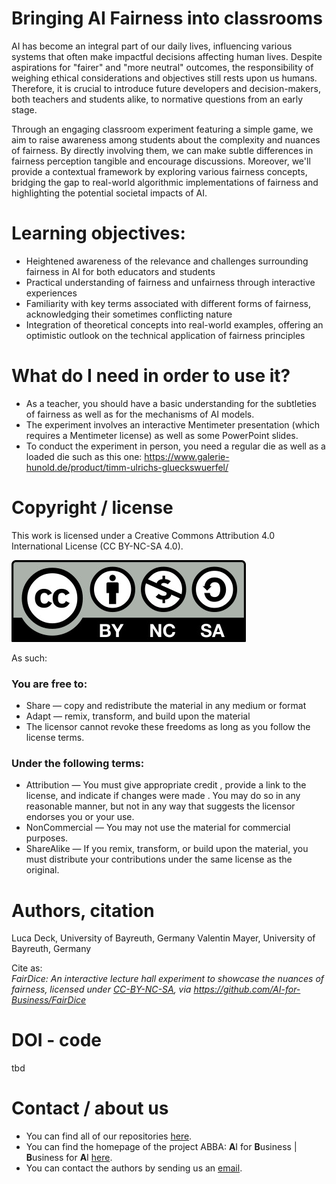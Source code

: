 # Bringing AI Fairness into classrooms
AI has become an integral part of our daily lives, influencing various systems that often make impactful decisions affecting human lives. Despite aspirations for "fairer" and "more neutral" outcomes, the responsibility of weighing ethical considerations and objectives still rests upon us humans. Therefore, it is crucial to introduce future developers and decision-makers, both teachers and students alike, to normative questions from an early stage.

Through an engaging classroom experiment featuring a simple game, we aim to raise awareness among students about the complexity and nuances of fairness. By directly involving them, we can make subtle differences in fairness perception tangible and encourage discussions. Moreover, we'll provide a contextual framework by exploring various fairness concepts, bridging the gap to real-world algorithmic implementations of fairness and highlighting the potential societal impacts of AI.

# Learning objectives:
- Heightened awareness of the relevance and challenges surrounding fairness in AI for both educators and students
- Practical understanding of fairness and unfairness through interactive experiences
- Familiarity with key terms associated with different forms of fairness, acknowledging their sometimes conflicting nature
- Integration of theoretical concepts into real-world examples, offering an optimistic outlook on the technical application of fairness principles
  
# What do I need in order to use it?
- As a teacher, you should have a basic understanding for the subtleties of fairness as well as for the mechanisms of AI models.
- The experiment involves an interactive Mentimeter presentation (which requires a Mentimeter license) as well as some PowerPoint slides.
- To conduct the experiment in person, you need a regular die as well as a loaded die such as this one: https://www.galerie-hunold.de/product/timm-ulrichs-glueckswuerfel/

# Copyright / license
This work is licensed under a Creative Commons Attribution 4.0 International License (CC BY-NC-SA 4.0).

![](CC-BY-NC-SA.jpg)
 
As such:
### You are free to:
* Share — copy and redistribute the material in any medium or format
* Adapt — remix, transform, and build upon the material
* The licensor cannot revoke these freedoms as long as you follow the license terms.

### Under the following terms:
* Attribution — You must give appropriate credit , provide a link to the license, and indicate if changes were made . You may do so in any reasonable manner, but not in any way that suggests the licensor endorses you or your use.
* NonCommercial — You may not use the material for commercial purposes.
* ShareAlike — If you remix, transform, or build upon the material, you must distribute your contributions under the same license as the original.

# Authors, citation
Luca Deck, University of Bayreuth, Germany
Valentin Mayer, University of Bayreuth, Germany

Cite as:\
*FairDice: An interactive lecture hall experiment to showcase the nuances of fairness, licensed under
[CC-BY-NC-SA](https://creativecommons.org/licenses/by-nc-sa/4.0/legalcode.txt),
via https://github.com/AI-for-Business/FairDice*

# DOI - code
tbd

# Contact / about us
* You can find all of our repositories [here](https://github.com/orgs/AI-for-Business/repositories).
* You can find the homepage of the project ABBA: **A**I for **B**usiness | **B**usiness for **A**I
[here](https://abba-project.de/).
* You can contact the authors by sending us an [email](mailto:abba-services@fim-rc.de).
